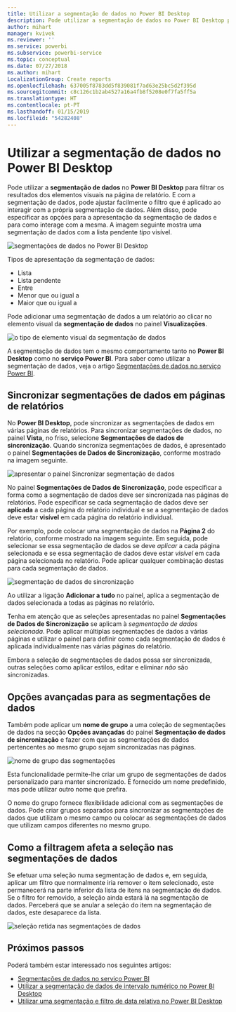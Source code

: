 ```yaml
---
title: Utilizar a segmentação de dados no Power BI Desktop
description: Pode utilizar a segmentação de dados no Power BI Desktop para filtrar, realçar e personalizar relatórios
author: mihart
manager: kvivek
ms.reviewer: ''
ms.service: powerbi
ms.subservice: powerbi-service
ms.topic: conceptual
ms.date: 07/27/2018
ms.author: mihart
LocalizationGroup: Create reports
ms.openlocfilehash: 637005f8783dd5f839081f7ad63e25bc5d2f395d
ms.sourcegitcommit: c8c126c1b2ab4527a16a4fb8f5208e0f7fa5ff5a
ms.translationtype: HT
ms.contentlocale: pt-PT
ms.lasthandoff: 01/15/2019
ms.locfileid: "54282408"
---
```

# <a name="using-slicers-power-bi-desktop"></a>Utilizar a segmentação de dados no Power BI Desktop

Pode utilizar a **segmentação de dados** no **Power BI Desktop** para filtrar os resultados dos elementos visuais na página de relatório. E com a segmentação de dados, pode ajustar facilmente o filtro que é aplicado ao interagir com a própria segmentação de dados. Além disso, pode especificar as opções para a apresentação da segmentação de dados e para como interage com a mesma. A imagem seguinte mostra uma segmentação de dados com a lista pendente *tipo* visível. 

![segmentações de dados no Power BI Desktop](./media/desktop-slicers/desktop-slicers_01.png)

Tipos de apresentação da segmentação de dados:

* Lista
* Lista pendente
* Entre
* Menor que ou igual a
* Maior que ou igual a

Pode adicionar uma segmentação de dados a um relatório ao clicar no elemento visual da **segmentação de dados** no painel **Visualizações**.

![o tipo de elemento visual da segmentação de dados](./media/desktop-slicers/desktop-slicers_02.png)

A segmentação de dados tem o mesmo comportamento tanto no **Power BI Desktop** como no **serviço Power BI**. Para saber como utilizar a segmentação de dados, veja o artigo [Segmentações de dados no serviço Power BI](power-bi-visualization-slicers.md).

## <a name="synchronize-slicers-across-report-pages"></a>Sincronizar segmentações de dados em páginas de relatórios

No **Power BI Desktop**, pode sincronizar as segmentações de dados em várias páginas de relatórios. Para sincronizar segmentações de dados, no painel **Vista**, no friso, selecione **Segmentações de dados de sincronização**. Quando sincroniza segmentações de dados, é apresentado o painel **Segmentações de Dados de Sincronização**, conforme mostrado na imagem seguinte.

![apresentar o painel Sincronizar segmentação de dados](./media/desktop-slicers/desktop-slicers_03.png)

No painel **Segmentações de Dados de Sincronização**, pode especificar a forma como a segmentação de dados deve ser sincronizada nas páginas de relatórios. Pode especificar se cada segmentação de dados deve ser **aplicada** a cada página do relatório individual e se a segmentação de dados deve estar **visível** em cada página do relatório individual.

Por exemplo, pode colocar uma segmentação de dados na **Página 2** do relatório, conforme mostrado na imagem seguinte. Em seguida, pode selecionar se essa segmentação de dados se deve *aplicar* a cada página selecionada e se essa segmentação de dados deve estar *visível* em cada página selecionada no relatório. Pode aplicar qualquer combinação destas para cada segmentação de dados. 

![segmentação de dados de sincronização](./media/desktop-slicers/desktop-slicers_04.png)

Ao utilizar a ligação **Adicionar a tudo** no painel, aplica a segmentação de dados selecionada a todas as páginas no relatório.


Tenha em atenção que as seleções apresentadas no painel **Segmentações de Dados de Sincronização** se aplicam à *segmentação de dados selecionada*. Pode aplicar múltiplas segmentações de dados a várias páginas e utilizar o painel para definir como cada segmentação de dados é aplicada individualmente nas várias páginas do relatório. 

Embora a seleção de segmentações de dados possa ser sincronizada, outras seleções como aplicar estilos, editar e eliminar *não* são sincronizadas. 

## <a name="advanced-options-for-slicers"></a>Opções avançadas para as segmentações de dados

Também pode aplicar um **nome de grupo** a uma coleção de segmentações de dados na secção **Opções avançadas** do painel **Segmentação de dados de sincronização** e fazer com que as segmentações de dados pertencentes ao mesmo grupo sejam sincronizadas nas páginas. 

![nome de grupo das segmentações](./media/desktop-slicers/desktop-slicers_05.png)

Esta funcionalidade permite-lhe criar um grupo de segmentações de dados personalizado para manter sincronizado. É fornecido um nome predefinido, mas pode utilizar outro nome que prefira. 

O nome do grupo fornece flexibilidade adicional com as segmentações de dados. Pode criar grupos separados para sincronizar as segmentações de dados que utilizam o mesmo campo ou colocar as segmentações de dados que utilizam campos diferentes no mesmo grupo. 

## <a name="how-filtering-affects-selection-in-slicers"></a>Como a filtragem afeta a seleção nas segmentações de dados

Se efetuar uma seleção numa segmentação de dados e, em seguida, aplicar um filtro que normalmente iria remover o item selecionado, este permanecerá na parte inferior da lista de itens na segmentação de dados. Se o filtro for removido, a seleção ainda estará lá na segmentação de dados. Perceberá que se anular a seleção do item na segmentação de dados, este desaparece da lista.

![seleção retida nas segmentações de dados](./media/desktop-slicers/retained-selection-in-slicers.gif)


## <a name="next-steps"></a>Próximos passos

Poderá também estar interessado nos seguintes artigos:

* [Segmentações de dados no serviço Power BI](power-bi-visualization-slicers.md)
* [Utilizar a segmentação de dados de intervalo numérico no Power BI Desktop](../desktop-slicer-numeric-range.md)
* [Utilizar uma segmentação e filtro de data relativa no Power BI Desktop](desktop-slicer-filter-date-range.md)

